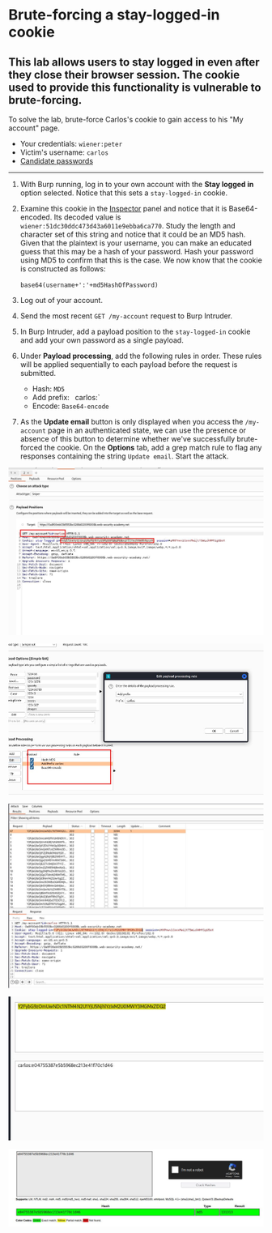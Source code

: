 # Brute-forcing a stay-logged-in cookie

## This lab allows users to stay logged in even after they close their browser session. The cookie used to provide this functionality is vulnerable to brute-forcing.

To solve the lab, brute-force Carlos's cookie to gain access to his "My account" page.

- Your credentials: `wiener:peter`
- Victim's username: `carlos`
- [Candidate passwords](https://portswigger.net/web-security/authentication/auth-lab-passwords)

____


1.  With Burp running, log in to your own account with the **Stay logged in** option selected. Notice that this sets a `stay-logged-in` cookie.
2.  Examine this cookie in the [Inspector](https://portswigger.net/burp/documentation/desktop/functions/message-editor/inspector) panel and notice that it is Base64-encoded. Its decoded value is `wiener:51dc30ddc473d43a6011e9ebba6ca770`. Study the length and character set of this string and notice that it could be an MD5 hash. Given that the plaintext is your username, you can make an educated guess that this may be a hash of your password. Hash your password using MD5 to confirm that this is the case. We now know that the cookie is constructed as follows:

    `base64(username+':'+md5HashOfPassword)`

3.  Log out of your account.
4.  Send the most recent `GET /my-account` request to Burp Intruder.
5.  In Burp Intruder, add a payload position to the `stay-logged-in` cookie and add your own password as a single payload.
6.  Under **Payload processing**, add the following rules in order. These rules will be applied sequentially to each payload before the request is submitted.
    - Hash: `MD5`
    - Add prefix: ` `carlos:`
    - Encode: `Base64-encode`
7.  As the **Update email** button is only displayed when you access the `/my-account` page in an authenticated state, we can use the presence or absence of this button to determine whether we've successfully brute-forced the cookie. On the **Options** tab, add a grep match rule to flag any responses containing the string `Update email`. Start the attack.

![screenshot](images/lab9_position.jpg)

![screenshot](images/lab9_playload_processing.jpg)

![screenshot](images/lab9_result_response.jpg)

![screenshot](images/lab9_carlos_decode_base64.jpg)

![screenshot](images/lab9_crack_hash.jpg)
